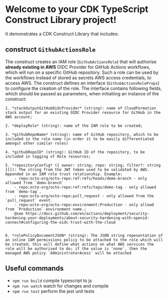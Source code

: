 # Welcome to your CDK TypeScript Construct Library project!

It demonstrates a CDK Construct Library that includes:

## construct `GithubActionsRole`
The construct creates an IAM role (`GithubActionsRole`) that will authorise **already existing in AWS** OIDC Provider for GitHub Actions workflows, which will run on a specific GitHub repository. Such a role can be used by the workflows instead of stored as secrets AWS access credentials, to access AWS.
The construct defines an interface (`GithubActionsRoleProps`) to configure the creation of the role.
The interface contains following fields, which should be passed as parameters, when initiatiing an instance of the construct:

    1. *stackOutputGitHubOidcProvider* (string): name of CloudFormation stack output for an existing OIDC Provider resource for GitHub in the AWS account;

    2. *deployRole* (string): name of the IAM role to be created;

    3. *githubRepoName* (string): name of GitHub repository, which to be included in the role name (in order it to be easily differentiated amongst other similar roles) 

    4. *githubRepoID* (string): GitHub ID of the repository, to be included in tagging of Role resources;

    5. *repositoryConfig* ({ owner: string; repo: string; filter?: string }[]): The string from the JWT token used to be validated by AWS. Appended in an IAM role trust relationship. Example:
        - repo:octo-org/octo-repo:ref:refs/heads/demo-branch - only allowed from `demo-branch`
        - repo:octo-org/octo-repo:ref:refs/tags/demo-tag - only allowed from `demo-tag`.
        - repo:octo-org/octo-repo:pull_request - only allowed from the `pull_request` event.
        - repo:octo-org/octo-repo:environment:Production - only allowd from `Production` environment name.;
        @see https://docs.github.com/en/actions/deployment/security-hardening-your-deployments/about-security-hardening-with-openid-connect#configuring-the-oidc-trust-with-the-cloud
        
        
    6. *rolePolicyDocumentJSON* (string): The JSON string repesentation of an inline IAM permissions policy to be attached to the role which will be created; this will define what actions on what AWS services the role will be authorised to do; if the value is 'none', then the managed AWS policy `AdministratorAcess` will be attached

## Useful commands

 * `npm run build`   compile typescript to js
 * `npm run watch`   watch for changes and compile
 * `npm run test`    perform the jest unit tests
